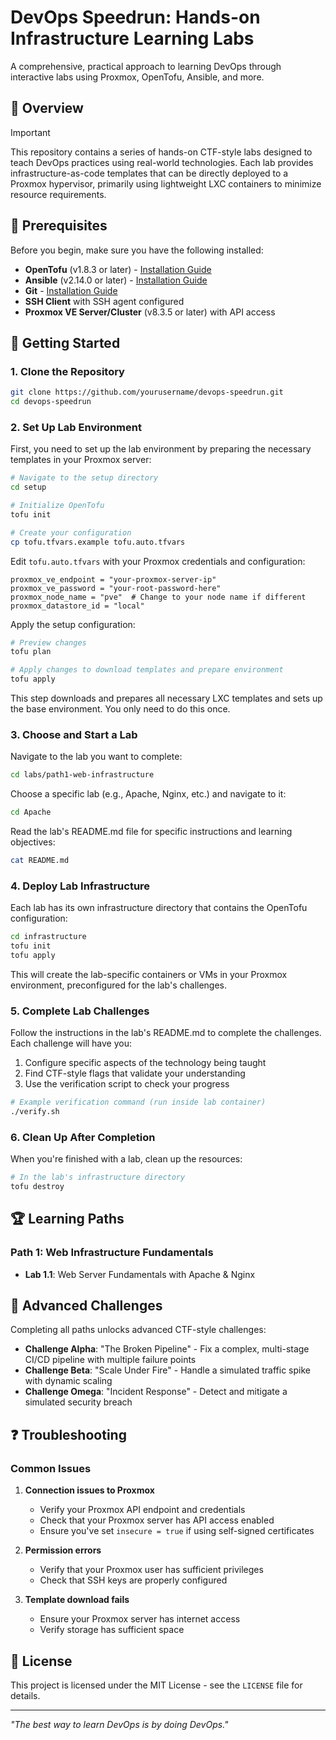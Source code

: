 # DevOps Speedrun: Hands-on Infrastructure Learning Labs

A comprehensive, practical approach to learning DevOps through interactive labs using Proxmox, OpenTofu, Ansible, and more.

## 🚀 Overview

> [!IMPORTANT]  
> This repository contains a series of hands-on CTF-style labs designed to teach DevOps practices using real-world technologies. Each lab provides infrastructure-as-code templates that can be directly deployed to a Proxmox hypervisor, primarily using lightweight LXC containers to minimize resource requirements.

## 🔧 Prerequisites

Before you begin, make sure you have the following installed:

- **OpenTofu** (v1.8.3 or later) - [Installation Guide](https://opentofu.org/docs/intro/install/)
- **Ansible** (v2.14.0 or later) - [Installation Guide](https://docs.ansible.com/ansible/latest/installation_guide/intro_installation.html)
- **Git** - [Installation Guide](https://git-scm.com/book/en/v2/Getting-Started-Installing-Git)
- **SSH Client** with SSH agent configured
- **Proxmox VE Server/Cluster** (v8.3.5 or later) with API access

## 🚦 Getting Started

### 1. Clone the Repository

```bash
git clone https://github.com/yourusername/devops-speedrun.git
cd devops-speedrun
```

### 2. Set Up Lab Environment

First, you need to set up the lab environment by preparing the necessary templates in your Proxmox server:

```bash
# Navigate to the setup directory
cd setup

# Initialize OpenTofu
tofu init

# Create your configuration
cp tofu.tfvars.example tofu.auto.tfvars
```

Edit `tofu.auto.tfvars` with your Proxmox credentials and configuration:

```
proxmox_ve_endpoint = "your-proxmox-server-ip"
proxmox_ve_password = "your-root-password-here"
proxmox_node_name = "pve"  # Change to your node name if different
proxmox_datastore_id = "local"
```

Apply the setup configuration:

```bash
# Preview changes
tofu plan

# Apply changes to download templates and prepare environment
tofu apply
```

This step downloads and prepares all necessary LXC templates and sets up the base environment. You only need to do this once.

### 3. Choose and Start a Lab

Navigate to the lab you want to complete:

```bash
cd labs/path1-web-infrastructure
```

Choose a specific lab (e.g., Apache, Nginx, etc.) and navigate to it:

```bash
cd Apache
```

Read the lab's README.md file for specific instructions and learning objectives:

```bash
cat README.md
```

### 4. Deploy Lab Infrastructure

Each lab has its own infrastructure directory that contains the OpenTofu configuration:

```bash
cd infrastructure
tofu init
tofu apply
```

This will create the lab-specific containers or VMs in your Proxmox environment, preconfigured for the lab's challenges.

### 5. Complete Lab Challenges

Follow the instructions in the lab's README.md to complete the challenges. Each challenge will have you:

1. Configure specific aspects of the technology being taught
2. Find CTF-style flags that validate your understanding
3. Use the verification script to check your progress

```bash
# Example verification command (run inside lab container)
./verify.sh
```

### 6. Clean Up After Completion

When you're finished with a lab, clean up the resources:

```bash
# In the lab's infrastructure directory
tofu destroy
```

## 🏆 Learning Paths

### Path 1: Web Infrastructure Fundamentals
- **Lab 1.1**: Web Server Fundamentals with Apache & Nginx

## 🏁 Advanced Challenges

Completing all paths unlocks advanced CTF-style challenges:

- **Challenge Alpha**: "The Broken Pipeline" - Fix a complex, multi-stage CI/CD pipeline with multiple failure points
- **Challenge Beta**: "Scale Under Fire" - Handle a simulated traffic spike with dynamic scaling
- **Challenge Omega**: "Incident Response" - Detect and mitigate a simulated security breach

## ❓ Troubleshooting

### Common Issues

1. **Connection issues to Proxmox**
   - Verify your Proxmox API endpoint and credentials
   - Check that your Proxmox server has API access enabled
   - Ensure you've set `insecure = true` if using self-signed certificates

2. **Permission errors**
   - Verify that your Proxmox user has sufficient privileges
   - Check that SSH keys are properly configured

3. **Template download fails**
   - Ensure your Proxmox server has internet access
   - Verify storage has sufficient space

## 📜 License

This project is licensed under the MIT License - see the `LICENSE` file for details.

---

*"The best way to learn DevOps is by doing DevOps."*
